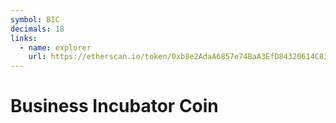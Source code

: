 ```yaml
---
symbol: BIC
decimals: 18
links:
  - name: explorer
    url: https://etherscan.io/token/0xb8e2AdaA6857e74BaA3EfD84320614C832588AA3
---
```


# Business Incubator Coin
